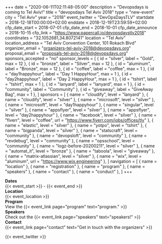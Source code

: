 +++
date = "2020-06-11T02:11:48-05:00"
description = "Devopsdays is coming to Tel Aviv!"
title = "devopsdays Tel Aviv 2018"
type = "new-event"
city = "Tel Aviv"
year = "2018"
event_twitter = "DevOpsDaysTLV"
startdate = 2018-12-18T00:00:00+02:00
enddate = 2018-12-19T23:59:59+02:00
cfp_date_start = 2018-07-01
cfp_date_end = 2018-10-01
cfp_date_announce = 2018-10-15
cfp_link = "https://www.papercall.io/devopsdaystlv2018"
coordinates = "32.1052681,34.8072141"
location = "Tel Aviv"
location_address = "Tel Aviv Convention Center, 101 Rokach Blvd"
organizer_email = "organizers-tel-aviv-2018@devopsdays.org"
proposal_email = "proposals-tel-aviv-2018@devopsdays.org"
sponsors_accepted = "no"
sponsor_levels = [
    { id = "silver", label = "Gold", max = 12 },
    { id = "bronze", label = "Silver", max = 12 },
    { id = "aluminum", label = "Bronze", max = 12 },
    { id = "coffee", label = "coffee", max = 1 },
    { id = "day1happyhour", label = "Day 1 HappyHour", max = 1 },
    { id = "day2happyhour", label = "Day 2 HappyHour", max = 1 },
    { id = "tshirt", label = "tshirt", max = 1 },
    { id = "lanyard", label = "lanyard", max = 1 },
    { id = "community", label = "Community" },
    { id = "giveaway", label = "GiveAway Bag", max = 1 },
]
sponsors = [
    { name = "cloudify", level = "lanyard" },
    { name = "cloudify", level = "silver" },
    { name = "microsoft", level = "silver" },
    { name = "microsoft", level = "day1happyhour" },
    { name = "singular", level = "silver" },
    { name = "appsflyer", level = "silver" },
    { name = "appsflyer", level = "day2happyhour" },
    { name = "facebook", level = "silver" },
    { name = "fiverr", level = "coffee", url = "https://www.fiverr.com/jobs/offices/tlv" },
    { name = "elastic", level = "silver" },
    { name = "yotpo", level = "tshirt" },
    { name = "bigpanda", level = "silver" },
    { name = "statscraft", level = "community" },
    { name = "devopsloft", level = "community" },
    { name = "revdebug", level = "community" },
    { name = "opsschool", level = "community" },
    { name = "logz-before-20200211", level = "silver" },
    { name = "automat_it", level = "bronze" },
    { name = "taboola", level = "giveaway" },
    { name = "matrix-atlassian", level = "silver" },
    { name = "wix", level = "aluminum", url = "https://www.wix.engineering" },
]
navigation = [
    { name = "location" },
    { name = "registration" },
    { name = "program" },
    { name = "speakers" },
    { name = "contact" },
    { name = "conduct" },
]
+++
<!-- <div style="text-align:center;">
  {{< event_logo >}}
</div> -->

<div class = "row">
  <div class = "col-md-2">
    <strong>Dates</strong>
  </div>
  <div class = "col-md-8">
    {{< event_start >}} - {{< event_end >}}
  </div>
</div>

<div class = "row">
  <div class = "col-md-2">
    <strong>Location</strong>
  </div>
  <div class = "col-md-8">
    {{< event_location >}}
  </div>
</div>

<!--div class = "row">
  <div class = "col-md-2">
    <strong>Register</strong>
  </div>
  <div class = "col-md-8">
    {{< event_link page="registration" text="Register to attend the conference!" >}}
  </div>
</div>

< <div class = "row">
  <div class = "col-md-2">
    <strong>Propose</strong>
  </div>
  <div class = "col-md-8">
    <a href="https://www.papercall.io/devopsdaystlv2018/">Propose a talk!</a>
  </div>
</div> -->

<div class = "row">
  <div class = "col-md-2">
    <strong>Program</strong>
  </div>
  <div class = "col-md-8">
    View the {{< event_link page="program" text="program." >}}
  </div>
</div>

<div class = "row">
  <div class = "col-md-2">
    <strong>Speakers</strong>
  </div>
  <div class = "col-md-8">
    Check out the {{< event_link page="speakers" text="speakers!" >}}
  </div>
</div>

<!--div class = "row">
  <div class = "col-md-2">
    <strong>Sponsors</strong>
  </div>
  <div class = "col-md-8">
    {{< event_link page="sponsor" text="Sponsor the conference!" >}}
  </div>
</div!-->

<div class = "row">
  <div class = "col-md-2">
    <strong>Contact</strong>
  </div>
  <div class = "col-md-8">
    {{< event_link page="contact" text="Get in touch with the organizers" >}}
  </div>
</div>

{{< event_twitter >}}

